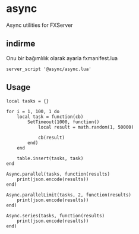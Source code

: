 # async
Async utilities for FXServer

## indirme
Onu bir bağımlılık olarak ayarla fxmanifest.lua
```
server_script '@async/async.lua'
```

## Usage
```
local tasks = {}

for i = 1, 100, 1 do
	local task = function(cb)
		SetTimeout(1000, function()
			local result = math.random(1, 50000)

			cb(result)
		end)
	end

	table.insert(tasks, task)
end

Async.parallel(tasks, function(results)
	print(json.encode(results))
end)

Async.parallelLimit(tasks, 2, function(results)
	print(json.encode(results))
end)

Async.series(tasks, function(results)
	print(json.encode(results))
end)
```
